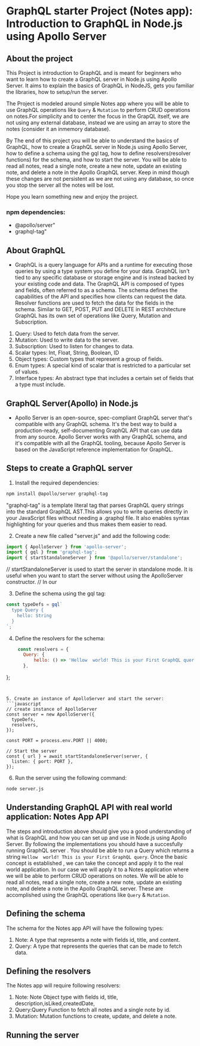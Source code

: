 # GraphQL starter Project (Notes app): Introduction to GraphQL in Node.js using Apollo Server

## About the project
This Project is introduction to GraphQL and is meant for beginners who want to learn how to create a GraphQL server in Node.js using Apollo Server. It aims to explain the basics of GraphQL in NodeJS, gets you familiar the libraries, how to setup/run the server. 

The Project is modeled around simple Notes app where you will be able to use GraphQL operations like `Query` & `Mutation` to perform CRUD operations on notes.For simplicity and to center the focus in the GrapQL itself, we are not using any external database, instead we are using an array to store the notes (consider it an inmemory database).

By The end of this project you will be able to understand the basics of GraphQL, how to create a GraphQL server in Node.js using Apollo Server, how to define a schema using the gql tag, how to define resolvers(resolver functions) for the schema, and how to start the server.
You will be able to read all notes, read a single note, create a new note, update an existing note, and delete a note in the Apollo GraphQL server.
Keep in mind though these changes are not persistent as we are not using any database, so once you stop the server all the notes will be lost.

Hope you learn something new and enjoy the project.

### npm dependencies:
- @apollo/server"
- graphql-tag"

## About GraphQL
- GraphQL is a query language for APIs and a runtime for executing those queries by using a type system you define for your data.  GraphQL isn't tied to any specific database or storage engine and is instead backed by your existing code and data. The GraphQL API is composed of types and fields, often referred to as a schema. The schema defines the capabilities of the API and specifies how clients can request the data. Resolver functions are used to fetch the data for the fields in the schema.
Similar to GET, POST, PUT and DELETE in REST architecture GraphQL has its own set of operations like Query, Mutation and Subscription.
1. Query: Used to fetch data from the server.
2. Mutation: Used to write data to the server.
3. Subscription: Used to listen for changes to data.
4. Scalar types: Int, Float, String, Boolean, ID
5. Object types: Custom types that represent a group of fields.
6. Enum types: A special kind of scalar that is restricted to a particular set of values.
7. Interface types: An abstract type that includes a certain set of fields that a type must include.

## GraphQL Server(Apollo) in Node.js
- Apollo Server is an open-source, spec-compliant GraphQL server that's compatible with any GraphQL schema. It's the best way to build a production-ready, self-documenting GraphQL API that can use data from any source. Apollo Server works with any GraphQL schema, and it's compatible with all the GraphQL tooling, because Apollo Server is based on the JavaScript reference implementation for GraphQL.

## Steps to create a GraphQL server
1. Install the required dependencies:
```bash
npm install @apollo/server graphql-tag
```
"graphql-tag" is a template literal tag that parses GraphQL query strings into the standard GraphQL AST.This allows you to write queries directly in your JavaScript files without needing a .graphql file. It also enables syntax highlighting for your queries and thus makes them easier to read.

2. Create a new file called "server.js" and add the following code:
```javascript
import { ApolloServer } from 'apollo-server';
import { gql } from 'graphql-tag';
import { startStandaloneServer } from '@apollo/server/standalone';

```

// startStandaloneServer is used to start the server in standalone mode. It is useful when you want to start the server without using the ApolloServer constructor.
// In our

3. Define the schema using the gql tag:
```javascript
const typeDefs = gql`
  type Query {
    hello: String
  }
`;
```

4. Define the resolvers for the schema:
   ```javascript
    const resolvers = {
      Query: {
          hello: () => 'Hellow  world! This is your First GraphQL query',
      },
  };
  ```


5. Create an instance of ApolloServer and start the server:
```javascript
// create instance of ApolloServer
const server = new ApolloServer({
    typeDefs,
    resolvers,
});

const PORT = process.env.PORT || 4000;

// Start the server
const { url } = await startStandaloneServer(server, {
    listen: { port: PORT },
});
```

6. Run the server using the following command:
```bash
node server.js
```

## Understanding GraphQL API with real world application: Notes App API
The steps and introduction above should give you a good understanding of what is GraphQL and how you can set up and use in Node.js using Apollo Server. By following the implementations you should have a succesfully running GraphQL server . You should be able to run a Query which returns a string `Hellow  world! This is your First GraphQL query`. 
Once the basic concept is established , we can take the concept and apply it to the real world application. In our case we will apply it to a Notes application where we will be able to perform CRUD operations on notes. We will be able to read all notes, read a single note, create a new note, update an existing note, and delete a note in the Apollo GraphQL server. These are accomplished using the GraphQL operations like `Query` & `Mutation`.

## Defining the schema
The schema for the Notes app API will have the following types:
1. Note: A type that represents a note with fields id, title, and content.
2. Query: A type that represents the queries that can be made to fetch data.

## Defining the resolvers
The Notes app will require following resolvers:
1. Note: Note Object type with fields id, title, description,isLiked,createdDate,
2. Query:Query Function to fetch all notes and a single note by id.
3. Mutation: Mutation functions to create, update, and delete a note.

## Running the server





